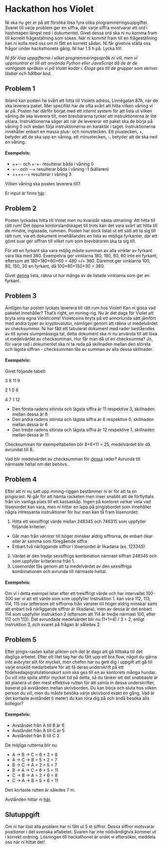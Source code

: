 # Hackathon hos Violet

Ni ska nu ger er på att försöka lösa fyra olika programmeringsuppgifter. Svaret till varje problem ger en siffra, där varje siffra mostvarar ett ord i hashmapen längst ned i dokumentet. Givet dessa ord ska ni nu komma fram till korrekt frågeställning som sökes. När ni kommit fram till en frågeställning kan ni kolla med oss om ni fått en korrekt sådan. Ni får givetvis ställa oss frågor under hackathonets gång. Ni har 1.5 h på. Lycka till!

*Ni får lösa uppgifterna i vilket programmeringsspråk ni vill, men vi uppmuntrar er till att använda Python eller JavaScript då de är de vanligaste språken vi på Violet kodar i. Eloge ges till de grupper som skriver läsbar och hållbar kod.*

## Problem 1
Ibland kan posten ha svårt att hitta till Violets adress, Linnégatan 87A, när de ska leverera paket. Mer specifikt har de ofta svårt att hitta vilken våning vi är på. Posten har därför börjat med ett internt system för att lista ut vilken våning de ska leverera till, men brevbärarna tycker att instruktionerna är lite oklara. Instruktionerna säger att när de levererar ett paket ska de börja på våning 0 och sedan följa instruktionerna en karaktär i taget. Instruktionerna innehåller enbart en massa plus- och minustecken. Ett plustecken, +, betyder att de ska upp en våning, ett minustecken, -, betyder att de ska ned en våning.

#### Exempelvis: 
* ++-- och +-+- resulterar båda i våning 0
* +-- och --+ resulterar båda i våning -1 (källaren)
* ++++--+ resulterar i våning 3

Vilken våning ska posten leverera till?

Er input är finns [här](https://gist.githubusercontent.com/kavailis/4710b5a3b42eddf20de753e47ba61394/raw/bf57b2981634a21866aad6146974167215d1a8b4/problem_1).


## Problem 2
Posten lyckades hitta till Violet men nu kvarstår nästa utmaning: Att hitta till rätt rum! Det öppna kontorslandskapet till trots kan det vara svårt att hitta till de mindre, inglasade, rummen. Posten har dock listat ut ett sätt att ta sig till rätt rum, via ett dokument innehållandes en lista av möjliga fyrkanter, där ett gömt svar ger siffran till vilket rum som brevbäraren ska ta sig till. 

För att en fyrkant ska vara möjlig måste summan av alla vinklar av fyrkant vara lika med 360. Exempelvis ger vinklarna 180, 180, 60, 60 inte en fyrkant, eftersom att 180+180+60+60 = 480 =/= 360. Däremot ger vinklarna 100, 80, 150, 30 en fyrkant, då 100+80+150+30 = 360.

Givet [denna](https://gist.githubusercontent.com/kavailis/4710b5a3b42eddf20de753e47ba61394/raw/bf57b2981634a21866aad6146974167215d1a8b4/problem_2) lista, räkna ut hur många av de listade vinklarna som ger en fyrkant.

## Problem 3
Äntligen har posten lyckats leverera till rätt rum hos Violet! Kan ni gissa vad paketet innehåller? That’s right, en mining-rig. Nu är det dags för Violet att bryta sina egna Violetcoins! Violetcoins bryts på ett annorlunda sätt jämfört med andra typer av kryptovalutor, nämligen genom att räkna ut medelvärdet av checksummor. Ni har fått ett tabulerat dokument med rader beståendes av till synes slumpmässiga tal, detta dokument ska ni nu använda till att lösa ut medelvärdet av checksumman. Hur får man då ut en checksumma? Jo, för varje rad i dokumentet ska ni ta reda på skillnaden mellan den största och lägsta siffran - checksumman fås av summan av alla dessa skillnader.

#### Exempelvis: 
Givet följande tabell:

3 8 11 9

2 1 0 6

4 7 1 12

* Den första radens största och lägsta siffra är 11 respektive 3, skillnaden mellan dessa är 8
* Den andra radens största och lägsta siffra är 6 respektive 0, skillnaden mellan dessa är 6
* Den tredje radens största och lägsta siffra är 12 respektive 1, skillnaden mellan dessa är 11

Checksumman för exempeltabellen blir 8+6+11 = 25, medelvärdet blir då avrundat till 8.

Vad blir medelvärdet av checksumman för [dessa](https://gist.githubusercontent.com/kavailis/4710b5a3b42eddf20de753e47ba61394/raw/bf57b2981634a21866aad6146974167215d1a8b4/gistfile1.txt?) rader? Avrunda till närmaste heltal om det behövs.

## Problem 4
Efter att ni nu satt upp mining-riggen bestämmer ni er för att ta en pingisrast. Ni går för att hämta racketen men inser snabbt att de förflyttats från sin vanliga plats till ett kassaskåp. Ingen på kontoret verkar veta vad lösenordet kan vara, men ni hittar en lapp på pingisbordet som innehåller några intressanta instruktioner för hur man kan få fram lösenordet:

1. Hitta ett sexsiffrigt värde mellan 248345 och 746315 som uppfyller följande kriterier:
* Går man från vänster till höger minskar aldrig siffrorna, de enbart ökar eller är samma som föregående siffra
* Enbart två närliggande siffror i lösenordet är likadana (ex. 123345)
2. Värdet är den tredje sexsiffriga kombination närmast siffran 248345 och som uppfyller kriterierna från 1.
3. Lösenordet fås genom att ta medelvärdet av den sexsiffriga kombinationen och avrunda till närmaste heltal.

#### Exempelvis:
Om vi i detta exempel letar efter ett tresiffrigt värde och har intervallet 100-300 ser vi att ett värde som som uppfyller Instruktion 1. kan vara 112, 113, 114, 115 osv (eftersom att siffrorna från vänster till höger aldrig minskar samt att enbart två närliggande siffror är likadana), men av dessa är det enbart 114 som uppfyller Instruktion 2 (eftersom att 114 är tredje närmast 100, efter 112 och 113). Det avrundade medelvärdet blir nu (1+1+4) / 3 = 2, enligt Instruktion 3, och svaret på frågan är således 2.

## Problem 5
Efter pingis-rasten kallar plikten och det är dags att gå tillbaka till det dagliga arbetet. Efter ett litet tag har du fått upp ett bra flow, något du gärna inte avbryter allt för mycket, men chefen har nu gett dig i uppgift att gå till varje enskild medarbetare för att få deras underskrift på ett födelsedagsgratulationskort som ska ges till en av kontorets många hundar. Du vill inte spilla alltför mycket tid på detta, så du tänker att det snabbaste är att planera ut den mest effektiva rutten för att samla in dessa underskrifter, baserat på avstånden mellan skrivborden. Du kan börja och sluta hos vilken person du vill, men du måste besöka varje skrivbord exakt en gång. Vad är det kortaste avståndet (i meter) du kan röra dig på och ändå besöka alla kollegor?

#### Exempelvis:
* Avståndet från A till B är 6
* Avståndet från A till C är 5
* Avståndet från B till C 2

De möjliga rutterna blir nu
* A -> B -> C = 6 + 2 = 8
* A -> C -> B  = 5 + 2 = 7
* B -> C -> A = 2 + 5 = 7
* B -> A -> C = 6 + 5 = 11
* C -> B -> A = 2 + 6 = 8
* C -> A -> B = 5 + 6 = 11

Den kortaste rutten är således 7 m.

Avstånden hittar ni [här](https://gist.githubusercontent.com/kavailis/4710b5a3b42eddf20de753e47ba61394/raw/bf57b2981634a21866aad6146974167215d1a8b4/gistfile2.txt).

## Slutuppgift
Om ni har löst alla problem har ni fått ut 5 st siffror. Dessa siffror motsvarar positioner i det svenska alfabetet. Svaren har inte nödvändigtvis kommer ut i korrekt ordning. Lösningen till hackathonet är ordet vi eftersöker, meddela oss när ni hittat det!
